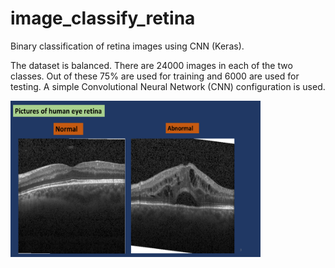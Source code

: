 # image_classify_retina
Binary classification of retina images using CNN (Keras).

The dataset is balanced. There are 24000 images in each of the two classes. Out of these 75% are used for training and 6000 are used for testing. A simple Convolutional Neural Network (CNN) configuration is used.

<p align="left">
<img width="400" height="250" src="images/retina_compare.png">
</p>  
